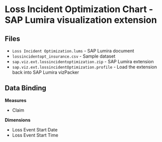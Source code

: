 Loss Incident Optimization Chart - SAP Lumira visualization extension
=================================================

Files
-----------
* `Loss Incident Optimization.lums` - SAP Lumira document
* `lossincidentopt_insurance.csv` - Sample dataset
* `sap.viz.ext.lossincidentoptimization.zip` - SAP Lumira extension
* `sap.viz.ext.lossincidentOptimization.profile` - Load the extension back into SAP Lumira vizPacker

Data Binding
-------------
<strong>Measures</strong>
* Claim

<strong>Dimensions</strong>
* Loss Event Start Date
* Loss Event Start Time


